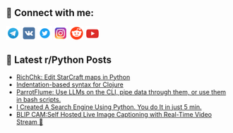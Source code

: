 ## 🔎 Connect with me:
[<img src="https://github.com/bullbesh/bullbesh/blob/main/images/Telegram.png" width="32" height="32" />](https://t.me/bullbesh)
[<img src="https://github.com/bullbesh/bullbesh/blob/main/images/VK.png" width="32" height="32" />](https://vk.com/bullbesh)
[<img src="https://github.com/bullbesh/bullbesh/blob/main/images/Twitter.png" width="32" height="32" />](https://twitter.com/bullbesh1)
[<img src="https://github.com/bullbesh/bullbesh/blob/main/images/Instagram.png" width="32" height="32" />](https://www.instagram.com/bullbesh)
[<img src="https://github.com/bullbesh/bullbesh/blob/main/images/Reddit.png" width="32" height="32" />](https://www.reddit.com/user/bullbesh)
[<img src="https://github.com/bullbesh/bullbesh/blob/main/images/YouTube.png" width="32" height="32" />](https://www.youtube.com/channel/UCtfjRs6uzgq5mfm8S06WTcg)

## 📕 Latest r/Python Posts
<!-- BLOG-POST-LIST:START -->
- [RichChk: Edit StarCraft maps in Python](https://www.reddit.com/r/Python/comments/1i0lwjo/richchk_edit_starcraft_maps_in_python/)
- [Indentation-based syntax for Clojure](https://www.reddit.com/r/Python/comments/1i0k96j/indentationbased_syntax_for_clojure/)
- [ParrotFlume: Use LLMs on the CLI, pipe data through them, or use them in bash scripts.](https://www.reddit.com/r/Python/comments/1i0cham/parrotflume_use_llms_on_the_cli_pipe_data_through/)
- [I Created A Search Engine Using Python. You do It in just 5 min.](https://www.reddit.com/r/Python/comments/1i0azui/i_created_a_search_engine_using_python_you_do_it/)
- [BLIP CAM:Self Hosted Live Image Captioning with Real-Time Video Stream 🎥](https://www.reddit.com/r/Python/comments/1i0a0q7/blip_camself_hosted_live_image_captioning_with/)
<!-- BLOG-POST-LIST:END -->
